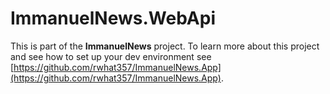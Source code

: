 ImmanuelNews.WebApi
===================

This is part of the **ImmanuelNews** project. To learn more about this project and see how to set up your dev environment see [https://github.com/rwhat357/ImmanuelNews.App](https://github.com/rwhat357/ImmanuelNews.App).
